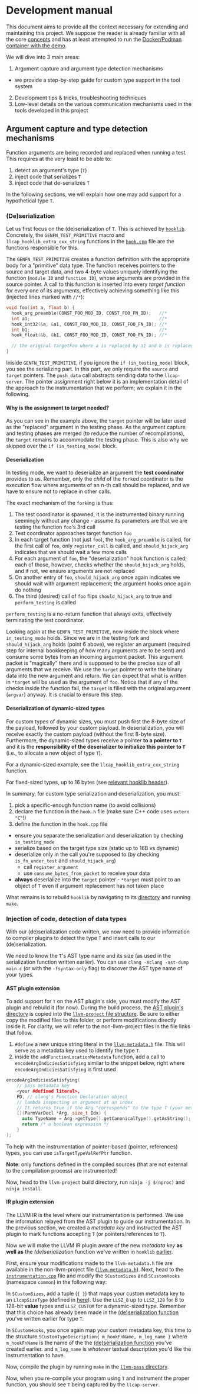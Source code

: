 # Development manual

This document aims to provide all the context necessary for extending and maintaining this project.
We suppose the reader is already familiar with all the core [concepts](../README.md#concepts) and
has at least attempted to run the [Docker/Podman container with the demo](../README.md#demo).

We will dive into 3 main areas:

1. Argument capture and argument type detection mechanisms
  * we provide a step-by-step guide for custom type support in the tool system
2. Development tips & tricks, troubleshooting techniques
3. Low-level details on the various communication mechanisms used in the tools developed in this project


## Argument capture and type detection mechanisms

Function arguments are being recorded and replaced when running a test. This requires at the very
least to be able to:

1. detect an argument's type (`T`)
2. inject code that serializes `T`
3. inject code that de-serializes `T`

In the following sections, we will explain how one may add support for a hypothetical type `T`.

### (De)serialization

Let us first focus on the (de)serialization of `T`. This is achieved by [`hooklib`](../sandbox/02-ipc/ipc-hooklib/). Concretely, the `GENFN_TEST_PRIMITIVE` macro and `llcap_hooklib_extra_cxx_string` functions in the [`hook.cpp`](../sandbox/02-ipc/ipc-hooklib/hook.cpp) file are the functions responsible for this.

The `GENFN_TEST_PRIMITIVE` creates a function definition with the appropriate body for a "primitive" data type. The function receives pointers to the source and target data, and two 4-byte values uniquely identifying the function (`module ID` and `function ID`), whose arguments are provided in the source pointer. A call to this function is inserted into every *target function* for every one of its arguments, effectively achieving something like this (injected lines marked with `//*`):

```c
void foo(int a, float b) {
  hook_arg_preamble(CONST_FOO_MOD_ID, CONST_FOO_FN_ID);   //*
  int a1;                                                 //*
  hook_int32(&a, &a1, CONST_FOO_MOD_ID, CONST_FOO_FN_ID); //*
  int b1;                                                 //*
  hook_float(&b, &b1, CONST_FOO_MOD_ID, CONST_FOO_FN_ID); //*

  // the original targetFoo where a is replaced by a1 and b is replaced by b1
}
```

Iniside `GENFN_TEST_PRIMITIVE`, if you ignore the `if (in_testing_mode)` block, you see the serializing part. In this part, we only require the `source` and `target` pointers. The `push_data` 
call abstracts sending data to the `llcap-server`. The pointer assignment right below it is an 
implementation detail of the approach to the instrumentation that we perform; we explain it in the 
following.

#### Why is the assignment to target needed?

As you can see in the example above, the `target` pointer will be later used as the "replaced" argument in the testing phase. As the argument capture and testing phases are merged (to reduce the number of recompilations),
the `target` remains to accommodate the testing phase. This is also why we skipped over the `if (in_testing_mode)` block.

#### Deserialization

In testing mode, we want to deserialize an argument the **test coordinator** provides to us.
Remember, only the *child* of the `fork`ed coordinator is the execution flow where arguments of an
n-th call should be replaced, and we have to ensure not to replace in other calls.

The exact mechanism of the `fork`ing is thus:

1. The test coordinator is spawned, it is the instrumented binary running seemingly without any change - assume its parameters are that we are testing the function `foo`'s 3rd call 
2. Test coordinator approaches target function `foo`
3. In each target function (not just `foo`), the `hook_arg_preamble` is called, for the first call of `foo`, only `register_call` is called, and `should_hijack_arg` indicates that we should wait a few more calls
4. For each argument of `foo`, the "deserialization" hook function is called; each of those, however, checks whether the `should_hijack_arg` holds, and if not, we ensure arguments are not replaced
5. On another entry of `foo`, `should_hijack_arg` once again indicates we should wait with argument replacement; the argument hooks once again do nothing
6. The third (desired) call of `foo` flips `should_hijack_arg` to true and `perform_testing` is called

`perform_testing` is a no-return function that always exits, effectively terminating the test coordinator.

Looking again at the `GENFN_TEST_PRIMITIVE`, now inside the block where `in_testing_mode` holds. 
Since we are in the testing fork and `should_hijack_arg` holds (point 6 above), we 
register an argument (required step for internal bookkeeping of how many arguments are to be sent)
and consume some bytes from an incoming argument packet. This argument packet is "magically" there
and is supposed to be the precise size of all arguments that we receive. We use the `target` 
pointer to write the binary data into the new argument and return. We can expect that what is 
written in `*target` will be used as the argument of `foo`. Notice that if any of the checks inside 
the function fail, the `target` is filled with the original argument (`argvar`) anyway. It is 
crucial to ensure this step.

#### Deserialization of dynamic-sized types

For custom types of dynamic sizes, you must push first the 8-byte size of the payload, followed by
your custom payload. In deserialization, you will receive exactly the custom payload (without the 
first 8-byte size). Furthermore, the dynamic-sized types receive a pointer **to a pointer to `T`** 
and it is the **responsibility of the deserializer to initialize this pointer to `T`** (i.e., to allocate
a new object of type `T`).

For a dynamic-sized example, see the `llcap_hooklib_extra_cxx_string` function.

For fixed-sized types, up to 16 bytes (see [relevant hooklib header](../sandbox/01-llvm-ir/llvm-pass/src/typeids.h)).

In summary, for custom type serialization and deserialization, you must:

1. pick a specific-enough function name (to avoid collisions)
2. declare the function in the `hook.h` file (make sure C++ code uses `extern "C"`!)
3. define the function in the `hook.cpp` file
  * ensure you separate the serialization and deserialization by checking `in_testing_mode`
  * serialize based on the target type size (static up to 16B vs dynamic)
  * deserialize only in the call you're supposed to (by checking `is_fn_under_test` and `should_hijack_arg`)
    * call `register_argument`
    * use `consume_bytes_from_packet` to receive your data
  * **always** deserialize into the `target` pointer - `*target` must point to an object of `T` even if argument replacement has not taken place

What remains is to rebuild `hooklib` by navigating to its [directory](../sandbox/02-ipc/ipc-hooklib/) and running `make`.

### Injection of code, detection of data types

With our (de)serialization code written, we now need to provide information to compiler plugins to 
detect the type `T` and insert calls to our (de)serialization.

We need to know the `T`'s AST type name and its size (as used in the serialization function written earlier). You can use `clang -Xclang -ast-dump main.c` (or with the `-fsyntax-only` flag) to discover the AST type name of your types.

#### AST plugin extension

To add support for `T` on the AST plugin's side, you must modify the AST plugin and rebuild it (for now). During the build process, the [AST plugin's directory](../sandbox/01-llvm-ir/custom-metadata-pass/ast-meta-add/) is copied into the [`llvm-project` file structure](../sandbox/llvm-project/clang/examples/ast-meta-add/). 
Be sure to either copy the modified files to this folder, or perform modifications directly inside 
it. For clarity, we will refer to the non-llvm-project files in the file links that follow.

1. `#define` a new unique string literal in the [`llvm-metadata.h`](../sandbox/01-llvm-ir/custom-metadata-pass/ast-meta-add/llvm-metadata.h) file. This will serve as a metadata key used to identify the type `T`.
2. inside the `addFunctionLocationMetadata` function, add a call to `encodeArgIndiciesSatisfying` similar to the snippet below, right where `encodeArgIndiciesSatisfying` is first used

```c++
encodeArgIndiciesSatisfying(
    // pass metadata key
    <your #defined literal>, 
    FD, // clang's Function Declaration object
    // lambda inspecting an argument at an index
    // It returns true if the Arg "corresponds" to the type T (your metadata key)
    [](ParmVarDecl *Arg, size_t Idx) {
      auto TypeName = Arg->getType().getCanonicalType().getAsString();
      return /* a boolean expression */
    }
);
```

To help with the instrumentation of pointer-based (pointer, references) types, you can use
`isTargetTypeValRefPtr` function.

**Note**: only functions defined in the compiled sources (that are not external to the compilation process) are instrumented!

Now, head to the `llvm-project` build directory, run `ninja -j $(nproc)` and `ninja install`.

#### IR plugin extension

The LLVM IR is the level where our instrumentation is performed. We use the information relayed 
from the AST plugin to guide our instrumentation. In the previous section, we created a *metadata key* and instructed the AST plugin to mark functions accepting `T` (or pointers/references to `T`).

Now we will make the LLVM IR plugin aware of the new *metadata key* **as well as** the *(de)serialization* function we've written in `hooklib` [earlier](#deserialization).

First, ensure your modifications made to the `llvm-metadata.h` file are available in the non-llvm-project file ([`llvm-metadata.h`](../sandbox/01-llvm-ir/custom-metadata-pass/ast-meta-add/llvm-metadata.h)). Next, head to the [`instrumentation.cpp`](../sandbox/01-llvm-ir/llvm-pass/src/instrumentation.cpp) file and modify the `SCustomSizes` and `SCustomHooks` (namespace `common`)
in the following way:

In `SCustomSizes`, add a tuple (`{ }`) that maps your custom metadata key to an `LlcapSizeType` (defined in [here](../sandbox/01-llvm-ir/llvm-pass/src/typeids.h)). Use the `LLSZ_8` up to `LLSZ_128` for 8 to 128-bit **value** types and `LLSZ_CUSTOM` for a dynamic-sized type.
Remember that this choice has already been made in the [(de)serialization function](#deserialization) you've written earlier for type `T`.

In `SCustomHooks`, you once again map your custom metadata key, this time to the structure
`SCustomTypeDescription{ m_hookFnName, m_log_name }` where `m_hookFnName` is the name of the 
the [(de)serialization function](#deserialization) you've created earlier. and `m_log_name` is *whatever* textual description you'd like the instrumentation to have.

Now, compile the plugin by running `make` in the [`llvm-pass` directory](../sandbox/01-llvm-ir/llvm-pass/).

Now, when you re-compile your program using `T` and instrument the proper function, you should see `T` being captured by the `llcap-server`.

